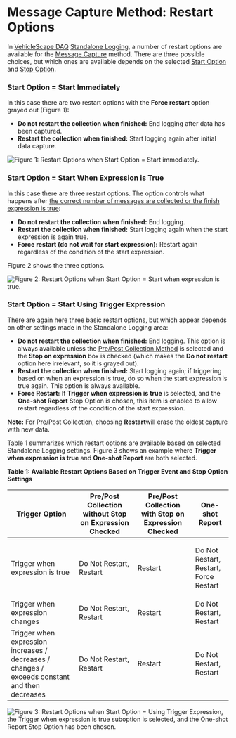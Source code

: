 # Message Capture Method: Restart Options

In [VehicleScape DAQ](../../vehiclescape-daq-online-tab.md) [Standalone Logging](../), a number of restart options are available for the [Message Capture](collections-and-methods-message-capture-method/) method. There are three possible choices, but which ones are available depends on the selected [Start Option](collections-and-methods-message-capture-method/message-capture-method-start-options.md) and [Stop Option](message-capture-method-stop-options/).

### Start Option = Start Immediately

In this case there are two restart options with the **Force restart** option grayed out (Figure 1):

* **Do not restart the collection when finished:** End logging after data has been captured.
* **Restart the collection when finished:** Start logging again after initial data capture.

![Figure 1: Restart Options when Start Option = Start immediately.](../../../../../.gitbook/assets/spyvssalrestartoptions\_immediately.gif)

### Start Option = Start When Expression is True

In this case there are three restart options. The option controls what happens after [the correct number of messages are collected or the finish expression is true](message-capture-method-stop-options/message-capture-method-stop-options-finish-after-collecting-messages-or-when-expression-is-true.md):

* **Do not restart the collection when finished:** End logging.
* **Restart the collection when finished:** Start logging again when the start expression is again true.
* **Force restart (do not wait for start expression):** Restart again regardless of the condition of the start expression.

Figure 2 shows the three options.

![Figure 2: Restart Options when Start Option = Start when expression is true.](../../../../../.gitbook/assets/spyvssalrestartoptions\_when\_expression\_is\_true.gif)

### Start Option = Start Using Trigger Expression

There are again here three basic restart options, but which appear depends on other settings made in the Standalone Logging area:

* **Do not restart the collection when finished:** End logging. This option is always available unless the [Pre/Post Collection Method](message-capture-method-stop-options/message-capture-method-stop-options-pre-post-collection.md) is selected and the **Stop on expression** box is checked (which makes the **Do not restart** option here irrelevant, so it is grayed out).
* **Restart the collection when finished:** Start logging again; if triggering based on when an expression is true, do so when the start expression is true again. This option is always available.
* **Force Restart:** If **Trigger when expression is true** is selected, and the **One-shot Report** Stop Option is chosen, this item is enabled to allow restart regardless of the condition of the start expression.

**Note:** For Pre/Post Collection, choosing **Restart**will erase the oldest capture with new data.

Table 1 summarizes which restart options are available based on selected Standalone Logging settings. Figure 3 shows an example where **Trigger when expression is true** and **One-shot Report** are both selected.

**Table 1: Available Restart Options Based on Trigger Event and Stop Option Settings**

| Trigger Option                                                                                | Pre/Post Collection without Stop on Expression Checked | Pre/Post Collection with Stop on Expression Checked | One-shot Report                                  |
| --------------------------------------------------------------------------------------------- | ------------------------------------------------------ | --------------------------------------------------- | ------------------------------------------------ |
| Trigger when expression is true                                                               | Do Not Restart, Restart                                | Restart                                             | <p>Do Not Restart, Restart,<br>Force Restart</p> |
| Trigger when expression changes                                                               | Do Not Restart, Restart                                | Restart                                             | Do Not Restart, Restart                          |
| Trigger when expression increases / decreases / changes / exceeds constant and then decreases | Do Not Restart, Restart                                | Restart                                             | Do Not Restart, Restart                          |

![Figure 3: Restart Options when Start Option = Using Trigger Expression, the Trigger when expression is true suboption is selected, and the One-shot Report Stop Option has been chosen.](../../../../../.gitbook/assets/spyvssalrestartoptions\_using\_trigger\_expression.gif)
